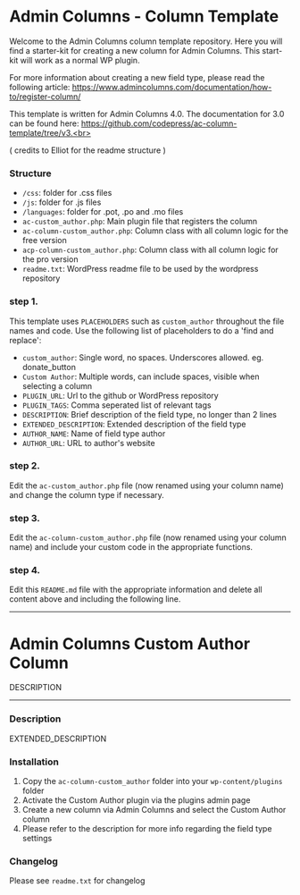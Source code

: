 # Admin Columns - Column Template

Welcome to the Admin Columns column template repository.
Here you will find a starter-kit for creating a new column for Admin Columns. This start-kit will work as a normal WP plugin.

For more information about creating a new field type, please read the following article:
https://www.admincolumns.com/documentation/how-to/register-column/

This template is written for Admin Columns 4.0. The documentation for 3.0 can be found here: https://github.com/codepress/ac-column-template/tree/v3.<br>

( credits to Elliot for the readme structure )

### Structure

* `/css`: folder for .css files
* `/js`:  folder for .js files
* `/languages`: folder for .pot, .po and .mo files
* `ac-custom_author.php`: Main plugin file that registers the column
* `ac-column-custom_author.php`: Column class with all column logic for the free version
* `acp-column-custom_author.php`: Column class with all column logic for the pro version
* `readme.txt`: WordPress readme file to be used by the wordpress repository

### step 1.

This template uses `PLACEHOLDERS` such as `custom_author` throughout the file names and code. Use the following list of placeholders to do a 'find and replace':

* `custom_author`: Single word, no spaces. Underscores allowed. eg. donate_button
* `Custom Author`: Multiple words, can include spaces, visible when selecting a column
* `PLUGIN_URL`: Url to the github or WordPress repository
* `PLUGIN_TAGS`: Comma seperated list of relevant tags
* `DESCRIPTION`: Brief description of the field type, no longer than 2 lines
* `EXTENDED_DESCRIPTION`: Extended description of the field type
* `AUTHOR_NAME`: Name of field type author
* `AUTHOR_URL`: URL to author's website

### step 2.

Edit the `ac-custom_author.php` file (now renamed using your column name) and change the column type if necessary.

### step 3.

Edit the `ac-column-custom_author.php` file (now renamed using your column name) and include your custom code in the appropriate functions.

### step 4.

Edit this `README.md` file with the appropriate information and delete all content above and including the following line.

-----------------------

# Admin Columns Custom Author Column

DESCRIPTION

-----------------------

### Description

EXTENDED_DESCRIPTION

### Installation

1. Copy the `ac-column-custom_author` folder into your `wp-content/plugins` folder
2. Activate the Custom Author plugin via the plugins admin page
3. Create a new column via Admin Columns and select the Custom Author column
4. Please refer to the description for more info regarding the field type settings

### Changelog
Please see `readme.txt` for changelog